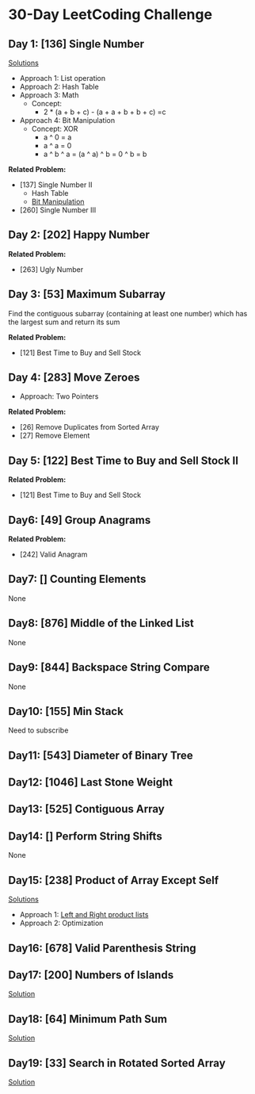 # 30-Day LeetCoding Challenge
## Day 1: [136] Single Number
[Solutions](https://leetcode.com/explore/featured/card/30-day-leetcoding-challenge/528/week-1/3283/)
- Approach 1: List operation
- Approach 2: Hash Table
- Approach 3: Math
    - Concept: 
        - 2 * (a + b + c) - (a + a + b + b + c) =c
- Approach 4: Bit Manipulation
  - Concept: XOR
    - a ^ 0 = a
    - a ^ a = 0
    - a ^ b ^ a = (a ^ a) ^ b = 0 ^ b = b

**Related Problem:**
- [137] Single Number II
    - Hash Table
    - [Bit Manipulation](https://blog.csdn.net/wlwh90/article/details/89712795)
- [260] Single Number III


## Day 2: [202] Happy Number

**Related Problem:**
- [263] Ugly Number


## Day 3: [53] Maximum Subarray
Find the contiguous subarray (containing at least one number) which has the largest sum and return its sum

**Related Problem:**
- [121] Best Time to Buy and Sell Stock


## Day 4: [283] Move Zeroes
- Approach: Two Pointers

**Related Problem:**
- [26] Remove Duplicates from Sorted Array
- [27] Remove Element


## Day 5: [122] Best Time to Buy and Sell Stock II

**Related Problem:**
- [121] Best Time to Buy and Sell Stock


## Day6: [49] Group Anagrams

**Related Problem:**
- [242] Valid Anagram


## Day7: [] Counting Elements
None

## Day8: [876] Middle of the Linked List
None

## Day9: [844] Backspace String Compare
None

## Day10: [155] Min Stack
Need to subscribe

## Day11: [543] Diameter of Binary Tree

## Day12: [1046] Last Stone Weight

## Day13: [525] Contiguous Array

## Day14: [] Perform String Shifts
None

## Day15: [238] Product of Array Except Self
[Solutions](https://www.youtube.com/watch?v=u3Y7gGySnzk)
- Approach 1: [Left and Right product lists](https://www.youtube.com/watch?v=rpQhKorJRd8)
- Approach 2: Optimization

## Day16: [678] Valid Parenthesis String

## Day17: [200] Numbers of Islands
[Solution](https://www.youtube.com/watch?v=OMCZQe-oXe8)

## Day18: [64] Minimum Path Sum
[Solution](https://leetcode.com/problems/minimum-path-sum/discuss/584967/Python-Grid-reduction-(Sounds-fancy-but-a-simple-method)-no-additional-space)

## Day19: [33] Search in Rotated Sorted Array
[Solution](https://leetcode.com/problems/search-in-rotated-sorted-array/discuss/14437/Python-binary-search-solution-O(logn)-48ms)